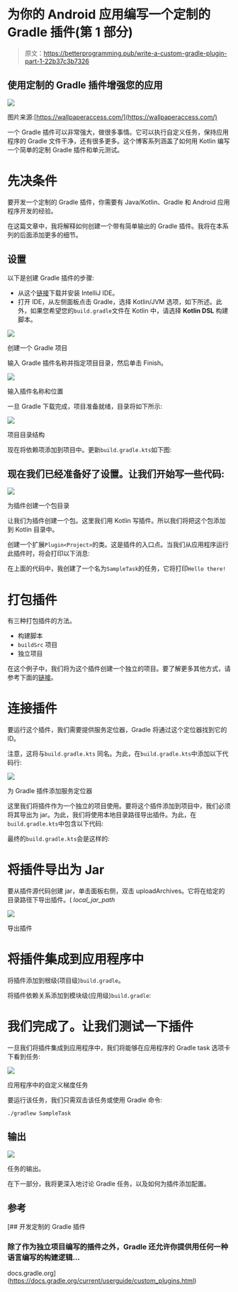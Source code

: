 # 为你的 Android 应用编写一个定制的 Gradle 插件(第 1 部分)

> 原文：<https://betterprogramming.pub/write-a-custom-gradle-plugin-part-1-22b37c3b7326>

## 使用定制的 Gradle 插件增强您的应用

![](img/d79046288206d8bec09e39ca328daa0a.png)

图片来源:[https://wallpaperaccess.com/](https://wallpaperaccess.com/)

一个 Gradle 插件可以非常强大，做很多事情。它可以执行自定义任务，保持应用程序的 Gradle 文件干净，还有很多更多。这个博客系列涵盖了如何用 Kotlin 编写一个简单的定制 Gradle 插件和单元测试。

# 先决条件

要开发一个定制的 Gradle 插件，你需要有 Java/Kotlin、Gradle 和 Android 应用程序开发的经验。

在这篇文章中，我将解释如何创建一个带有简单输出的 Gradle 插件。我将在本系列的后面添加更多的细节。

## 设置

以下是创建 Gradle 插件的步骤:

*   从这个[链接](https://www.jetbrains.com/idea/download/)下载并安装 IntelliJ IDE。
*   打开 IDE，从左侧面板点击 Gradle，选择 Kotlin/JVM 选项，如下所述。此外，如果您希望您的`build.gradle`文件在 Kotlin 中，请选择 **Kotlin DSL** 构建脚本。

![](img/45052c69eadaf741c31b66b7c15fe6d3.png)

创建一个 Gradle 项目

输入 Gradle 插件名称并指定项目目录，然后单击 Finish。

![](img/1b1a1e4612a4aeb235e8b1c489831cf2.png)

输入插件名称和位置

一旦 Gradle 下载完成，项目准备就绪，目录将如下所示:

![](img/b7a7683421691d3975d88de287c9d2b3.png)

项目目录结构

现在将依赖项添加到项目中。更新`build.gradle.kts`如下图:

## 现在我们已经准备好了设置。让我们开始写一些代码:

![](img/9584ae058584569339c380c4f1b30713.png)

为插件创建一个包目录

让我们为插件创建一个包。这里我们用 Kotlin 写插件。所以我们将把这个包添加到 Kotlin 目录中。

创建一个扩展`Plugin<Project>`的类。这是插件的入口点。当我们从应用程序运行此插件时，将会打印以下消息:

在上面的代码中，我创建了一个名为`SampleTask`的任务，它将打印`Hello there!`

# 打包插件

有三种打包插件的方法。

*   构建脚本
*   `buildSrc` 项目
*   独立项目

在这个例子中，我们将为这个插件创建一个独立的项目。要了解更多其他方式，请参考下面的[链接](https://docs.gradle.org/current/userguide/custom_plugins.html#sec:packaging_a_plugin)。

# 连接插件

要运行这个插件，我们需要提供服务定位器，Gradle 将通过这个定位器找到它的 ID。

注意，这将与`build.gradle.kts` 同名。为此，在`build.gradle.kts`中添加以下代码行:

![](img/ad8a74e87e17859d52ce348335ea6282.png)

为 Gradle 插件添加服务定位器

这里我们将插件作为一个独立的项目使用。要将这个插件添加到项目中，我们必须将其导出为 jar。为此，我们将使用本地目录路径导出插件。为此，在`build.gradle.kts`中包含以下代码:

最终的`build.gradle.kts`会是这样的:

# 将插件导出为 Jar

要从插件源代码创建 jar，单击面板右侧，双击 uploadArchives。它将在给定的目录路径下导出插件。( *local_jar_path*

![](img/8e1e453c7e9e1903e04de3238f8e2ff9.png)

导出插件

# 将插件集成到应用程序中

将插件添加到根级(项目级)`build.gradle`。

将插件依赖关系添加到模块级(应用级)`build.gradle`:

# 我们完成了。让我们测试一下插件

一旦我们将插件集成到应用程序中，我们将能够在应用程序的 Gradle task 选项卡下看到任务:

![](img/3c98fa72c8e2b96c6269fa613f573a73.png)

应用程序中的自定义梯度任务

要运行该任务，我们只需双击该任务或使用 Gradle 命令:

```
./gradlew SampleTask
```

## **输出**

![](img/c1093910f2b8ebadda2576c6207aee0f.png)

任务的输出。

在下一部分，我将更深入地讨论 Gradle 任务，以及如何为插件添加配置。

## 参考

 [## 开发定制的 Gradle 插件

### 除了作为独立项目编写的插件之外，Gradle 还允许你提供用任何一种语言编写的构建逻辑…

docs.gradle.org](https://docs.gradle.org/current/userguide/custom_plugins.html)